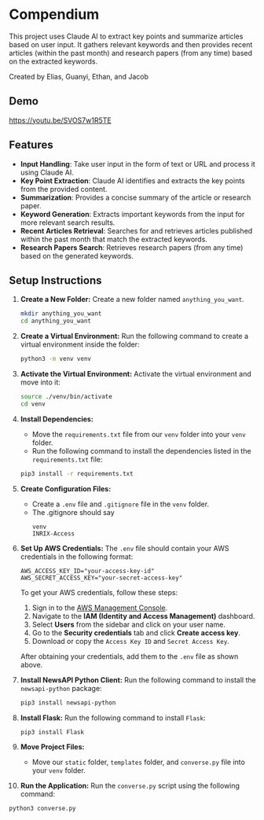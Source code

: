 # Compendium

This project uses Claude AI to extract key points and summarize articles based on user input. It gathers relevant keywords and then provides recent articles (within the past month) and research papers (from any time) based on the extracted keywords.

Created by Elias, Guanyi, Ethan, and Jacob

## Demo
https://youtu.be/SVOS7w1R5TE

## Features

- **Input Handling**: Take user input in the form of text or URL and process it using Claude AI.
- **Key Point Extraction**: Claude AI identifies and extracts the key points from the provided content.
- **Summarization**: Provides a concise summary of the article or research paper.
- **Keyword Generation**: Extracts important keywords from the input for more relevant search results.
- **Recent Articles Retrieval**: Searches for and retrieves articles published within the past month that match the extracted keywords.
- **Research Papers Search**: Retrieves research papers (from any time) based on the generated keywords.

## Setup Instructions

1. **Create a New Folder:**
   Create a new folder named `anything_you_want`.

   ```bash
   mkdir anything_you_want
   cd anything_you_want
   ```

2. **Create a Virtual Environment:**
   Run the following command to create a virtual environment inside the folder:

   ```bash
   python3 -m venv venv
   ```

3. **Activate the Virtual Environment:**
   Activate the virtual environment and move into it:

   ```bash
   source ./venv/bin/activate
   cd venv
   ```

4. **Install Dependencies:**
   - Move the `requirements.txt` file from our `venv` folder into your `venv` folder.
   - Run the following command to install the dependencies listed in the `requirements.txt` file:

   ```bash
   pip3 install -r requirements.txt
   ```

5. **Create Configuration Files:**
   - Create a `.env` file and `.gitignore` file in the `venv` folder.
   - The .gitignore should say
      ```
      venv
      INRIX-Access
      ```

6. **Set Up AWS Credentials:**
   The `.env` file should contain your AWS credentials in the following format:

   ```
   AWS_ACCESS_KEY_ID="your-access-key-id"
   AWS_SECRET_ACCESS_KEY="your-secret-access-key"
   ```

   To get your AWS credentials, follow these steps:
   1. Sign in to the [AWS Management Console](https://aws.amazon.com/console/).
   2. Navigate to the **IAM (Identity and Access Management)** dashboard.
   3. Select **Users** from the sidebar and click on your user name.
   4. Go to the **Security credentials** tab and click **Create access key**.
   5. Download or copy the `Access Key ID` and `Secret Access Key`.

   After obtaining your credentials, add them to the `.env` file as shown above.

7. **Install NewsAPI Python Client:**
   Run the following command to install the `newsapi-python` package:

   ```bash
   pip3 install newsapi-python
   ```

8. **Install Flask:**
   Run the following command to install `Flask`:

   ```bash
   pip3 install Flask
   ```
   
9. **Move Project Files:**
   - Move our `static` folder, `templates` folder, and `converse.py` file into your `venv` folder.

10. **Run the Application:**
   Run the `converse.py` script using the following command:

   ```bash
   python3 converse.py
   ```
